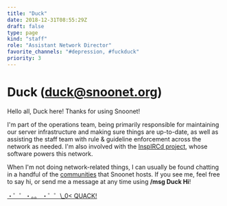 ```yaml
---
title: "Duck"
date: 2018-12-31T08:55:29Z
draft: false
type: page
kind: "staff"
role: "Assistant Network Director"
favorite_channels: "#depression, #fuckduck"
priority: 3
---
```


# Duck (duck@snoonet.org)

Hello all, Duck here! Thanks for using Snoonet!

I'm part of the operations team, being primarily responsible for maintaining our server infrastructure and making sure things are up-to-date, as well as assisting the staff team with rule & guideline enforcement across the network as needed. I'm also involved with the [InspIRCd project](https://www.inspircd.org/), whose software powers this network.

When I'm not doing network-related things, I can usually be found chatting in a handful of the [communities](https://snoonet.org/communities) that Snoonet hosts. If you see me, feel free to say hi, or send me a message at any time using **/msg Duck Hi**!


<a href="https://duckhuntjs.com/" target="_blank">・゜゜・。。 ​ ・゜゜\​_0< QUA​CK!</a>
